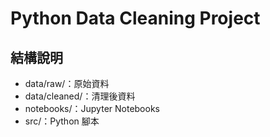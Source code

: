 # Python Data Cleaning Project

## 結構說明

- data/raw/：原始資料
- data/cleaned/：清理後資料
- notebooks/：Jupyter Notebooks
- src/：Python 腳本
